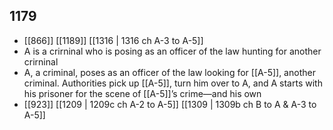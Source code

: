 ## 1179
- [[866]] [[1189]] [[1316 | 1316 ch A-3 to A-5]] 
- A is a crirninal who is posing as an officer of the law hunting for another crirninal
- A, a criminal, poses as an officer of the law looking for [[A-5]], another criminal. Authorities pick up [[A-5]], turn him over to A, and A starts with his prisoner for the scene of [[A-5]]’s crime—and his own
- [[923]] [[1209 | 1209c ch A-2 to A-5]] [[1309 | 1309b ch B to A &amp; A-3 to A-5]] 

